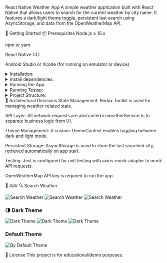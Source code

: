 React Native Weather App
A simple weather application built with React Native that allows users to search for the current weather by city name. It features a dark/light theme toggle, persistent last search using AsyncStorage, and data from the OpenWeatherMap API.

🚀 Getting Started
📦 Prerequisites
Node.js ≥ 16.x

npm or yarn

React Native CLI

Android Studio or Xcode (for running on emulator or device)
<details> <summary>Installation:</summary>
Clone the repository or unzip the folder.


git clone https://github.com/your-username/react-native-weather-app.git
cd react-native-weather-app
</details>
<details> <summary>Install dependencies:</summary>

npm install
# or
yarn
Install iOS pods (only for macOS):


cd ios && pod install && cd ..
Create a .env file in the root and add your OpenWeatherMap API key:


API_KEY=your_api_key_here
</details>
<details> <summary>Running the App:</summary>
Android:

npx react-native run-android
iOS (macOS only):

npx react-native run-ios
</details>
<details> <summary> Running Testsp:</summary>

npx jest
</details>
<details> <summary> Project Structure:</summary>

src/
├── components/        # Reusable UI components
├── hooks/             # Custom hooks
├── redux/             # State management
├── screens/           # App screens
├── services/          # API calls
├── styles/            # Shared styles
├── theme/             # Theme context
├── utils/             # Helper functions
└── types/             # TypeScript interfaces
</details>
🧱 Architectural Decisions
State Management: Redux Toolkit is used for managing weather-related state.

API Layer: All network requests are abstracted in weatherService.ts to separate business logic from UI.

Theme Management: A custom ThemeContext enables toggling between dark and light mode.

Persistent Storage: AsyncStorage is used to store the last searched city, retrieved automatically on app start.

Testing: Jest is configured for unit testing with axios-mock-adapter to mock API requests.

OpenWeatherMap API key is required to run the app.



📸 ### 🔍 Search Weather

![Search Weather](src/assets/images/screenshot1.png)
![Search Weather](src/assets/images/screenshot2.png)
![Search Weather](src/assets/images/screenshot5.png)

### 🌗 Dark Theme

![Dark Theme](src/assets/images/screenshot3.png)
![Dark Theme](src/assets/images/screenshot4.png)
![Dark Theme](src/assets/images/screenshot6.png)

### Default Theme
![By Default Theme](src/assets/images/screenshot7.png)

📜 License
This project is for educational/demo purposes.

